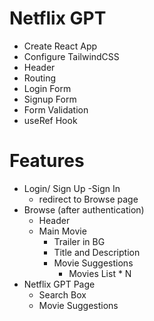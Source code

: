 # Netflix GPT

- Create React App
- Configure TailwindCSS
- Header
- Routing
- Login Form
- Signup Form
- Form Validation
- useRef Hook

# Features
- Login/ Sign Up
    -Sign In
    - redirect to Browse page
- Browse (after authentication)
    - Header
    - Main Movie
        - Trailer in BG
        - Title and Description
        - Movie Suggestions
            - Movies List * N
- Netflix GPT Page
    - Search Box
    - Movie Suggestions
